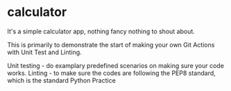 # calculator

It's a simple calculator app, nothing fancy nothing to shout about.

This is primarily to demonstrate the start of making your own Git Actions with Unit Test and Linting.

Unit testing - do examplary predefined scenarios on making sure your code works.
Linting - to make sure the codes are following the PEP8 standard, which is the standard Python Practice
